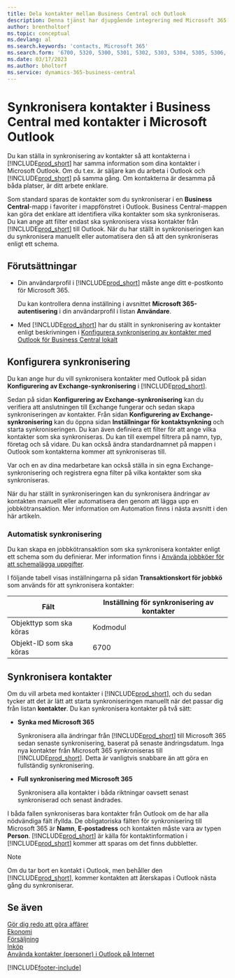 ```yaml
---
title: Dela kontakter mellan Business Central och Outlook
description: Denna tjänst har djupgående integrering med Microsoft 365 så att du kan dela kontakter mellan Outlook och Business Central.
author: brentholtorf
ms.topic: conceptual
ms.devlang: al
ms.search.keywords: 'contacts, Microsoft 365'
ms.search.form: '6700, 5320, 5300, 5301, 5302, 5303, 5304, 5305, 5306, 5307, 5308, 5309, 5310, 5311'
ms.date: 03/17/2023
ms.author: bholtorf
ms.service: dynamics-365-business-central
---
```

# <a name="synchronize-contacts-in-business-central-with-contacts-in-microsoft-outlook"></a>Synkronisera kontakter i Business Central med kontakter i Microsoft Outlook

Du kan ställa in synkronisering av kontakter så att kontakterna i [!INCLUDE[prod_short](includes/prod_short.md)] har samma information som dina kontakter i Microsoft Outlook. Om du t.ex. är säljare kan du arbeta i Outlook och [!INCLUDE[prod_short](includes/prod_short.md)] på samma gång. Om kontakterna är desamma på båda platser, är ditt arbete enklare.  

Som standard sparas de kontakter som du synkroniserar i en **Business Central**-mapp i favoriter i mappfönstret i Outlook. Business Central-mappen kan göra det enklare att identifiera vilka kontakter som ska synkroniseras. Du kan ange att filter endast ska synkronisera vissa kontakter från [!INCLUDE[prod_short](includes/prod_short.md)] till Outlook. När du har ställt in synkroniseringen kan du synkronisera manuellt eller automatisera den så att den synkroniseras enligt ett schema.  

## <a name="prerequisites"></a>Förutsättningar

- Din användarprofil i [!INCLUDE[prod_short](includes/prod_short.md)] måste ange ditt e-postkonto för Microsoft 365.

  Du kan kontrollera denna inställning i avsnittet **Microsoft 365-autentisering** i din användarprofil i listan **Användare**.
- Med [!INCLUDE[prod_short](includes/prod_short.md)] har du ställt in synkronisering av kontakter enligt beskrivningen i [Konfigurera synkronisering av kontakter med Outlook för Business Central lokalt](admin-contact-sync-setup-onprem.md)

## <a name="set-up-synchronization"></a>Konfigurera synkronisering

Du kan ange hur du vill synkronisera kontakter med Outlook på sidan **Konfigurering av Exchange-synkronisering** i [!INCLUDE[prod_short](includes/prod_short.md)]. 

Sedan på sidan **Konfigurering av Exchange-synkronisering** kan du verifiera att anslutningen till Exchange fungerar och sedan skapa synkroniseringen av kontakter. Från sidan **Konfigurering av Exchange-synkronisering** kan du öppna sidan **Inställningar för kontaktsynkning** och starta synkroniseringen. Du kan även definiera ett filter för att ange vilka kontakter som ska synkroniseras. Du kan till exempel filtrera på namn, typ, företag och så vidare. Du kan också ändra standardnamnet på mappen i Outlook som kontakterna kommer att synkroniseras till.  

Var och en av dina medarbetare kan också ställa in sin egna Exchange-synkronisering och registrera egna filter på vilka kontakter som ska synkroniseras.  

När du har ställt in synkroniseringen kan du synkronisera ändringar av kontakten manuellt eller automatisera den genom att lägga upp en jobbkötransaktion. Mer information om Automation finns i nästa avsnitt i den här artikeln.

### <a name="automate-synchronization"></a>Automatisk synkronisering

Du kan skapa en jobbkötransaktion som ska synkronisera kontakter enligt ett schema som du definierar. Mer information finns i [Använda jobbköer för att schemalägga uppgifter](admin-job-queues-schedule-tasks.md). 

I följande tabell visas inställningarna på sidan **Transaktionskort för jobbkö** som används för att synkronisera kontakter:

|Fält|Inställning för synkronisering av kontakter|
|-----|-----|
|Objekttyp som ska köras|Kodmodul|
|Objekt-ID som ska köras|6700|

## <a name="synchronize-contacts"></a>Synkronisera kontakter

Om du vill arbeta med kontakter i [!INCLUDE[prod_short](includes/prod_short.md)], och du sedan tycker att det är lätt att starta synkroniseringen manuellt när det passar dig från listan **kontakter**. Du kan synkronisera kontakter på två sätt:

* **Synka med Microsoft 365**

  Synkronisera alla ändringar från [!INCLUDE[prod_short](includes/prod_short.md)] till Microsoft 365 sedan senaste synkronisering, baserat på senaste ändringsdatum. Inga nya kontakter från Microsoft 365 synkroniseras till [!INCLUDE[prod_short](includes/prod_short.md)]. Detta är vanligtvis snabbare än att göra en fullständig synkronisering. 

* **Full synkronisering med Microsoft 365**

  Synkronisera alla kontakter i båda riktningar oavsett senast synkroniserad och senast ändrades.  

I båda fallen synkroniseras bara kontakter från Outlook om de har alla nödvändiga fält ifyllda. De obligatoriska fälten för synkronisering till Microsoft 365 är **Namn**, **E-postadress** och kontakten måste vara av typen **Person**. [!INCLUDE[prod_short](includes/prod_short.md)] är källa för kontaktinformation i [!INCLUDE[prod_short](includes/prod_short.md)] kommer att sparas om det finns dubbletter.  

> [!NOTE]
> Om du tar bort en kontakt i Outlook, men behåller den [!INCLUDE[prod_short](includes/prod_short.md)], kommer kontakten att återskapas i Outlook nästa gång du synkroniserar. 

## <a name="see-also"></a>Se även

[Gör dig redo att göra affärer](ui-get-ready-business.md)  
[Ekonomi](finance.md)  
[Försäljning](sales-manage-sales.md)  
[Inköp](purchasing-manage-purchasing.md)  
[Använda kontakter (personer) i Outlook på Internet](https://support.office.com/article/Using-contacts-People-in-Outlook-on-the-web-1e3438c7-26b2-420c-87de-3cea9d31b5cb?appver=OWB150)  


[!INCLUDE[footer-include](includes/footer-banner.md)]
